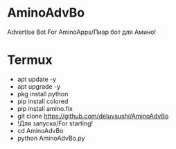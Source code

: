 # AminoAdvBo
Advertise Bot For AminoApps/Пиар бот для Амино!

# Termux
- apt update -y
- apt upgrade -y
- pkg install python
- pip install colored
- pip install amino.fix
- git clone https://github.com/deluvsushi/AminoAdvBo
- !Для запуска/For starting!
- cd AminoAdvBo
- python AminoAdvBo.py
